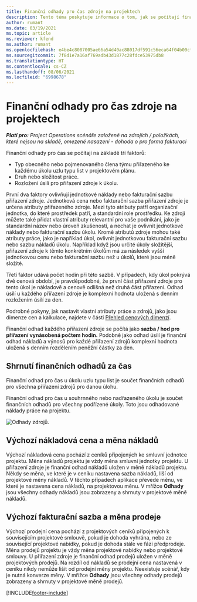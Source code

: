 ```yaml
---
title: Finanční odhady pro čas zdroje na projektech
description: Tento téma poskytuje informace o tom, jak se počítají finanční odhady pro čas.
author: rumant
ms.date: 03/19/2021
ms.topic: article
ms.reviewer: kfend
ms.author: rumant
ms.openlocfilehash: e4be4c8087005ae66a54d40ac88017df591c56eca64f04b00cf34b0e5a8a09ce
ms.sourcegitcommit: 7f8d1e7a16af769adb43d1877c28fdce53975db8
ms.translationtype: HT
ms.contentlocale: cs-CZ
ms.lasthandoff: 08/06/2021
ms.locfileid: "6998678"
---
```

# <a name="financial-estimates-for-resource-time-on-projects"></a>Finanční odhady pro čas zdroje na projektech

_**Platí pro:** Project Operations scénáře založené na zdrojích / položkách, které nejsou na skladě, omezené nasazení - dohoda o pro forma fakturaci_

Finanční odhady pro čas se počítají na základě tří faktorů: 

- Typ obecného nebo pojmenovaného člena týmu přiřazeného ke každému úkolu uzlu typu list v projektovém plánu. 
- Druh nebo složitost práce.
- Rozložení úsilí pro přiřazení zdroje k úkolu. 

První dva faktory ovlivňují jednotkové náklady nebo fakturační sazbu přiřazení zdroje. Jednotková cena nebo fakturační sazba přiřazení zdroje je určena atributy přiřazeného zdroje. Mezi tyto atributy patří organizační jednotka, do které prostředek patří, a standardní role prostředku. Ke zdroji můžete také přidat vlastní atributy relevantní pro vaše podnikání, jako je standardní název nebo úroveň zkušeností, a nechat je ovlivnit jednotkové náklady nebo fakturační sazbu úkolu.
Kromě atributů zdroje mohou také atributy práce, jako je například úkol, ovlivnit jednotkovou fakturační sazbu nebo sazbu nákladů úkolu. Například když jsou určité úkoly složitější, přiřazení zdroje k těmto konkrétním úkolům má za následek vyšší jednotkovou cenu nebo fakturační sazbu než u úkolů, které jsou méně složité.   

Třetí faktor udává počet hodin při této sazbě. V případech, kdy úkol pokrývá dvě cenová období, je pravděpodobné, že první část přiřazení zdroje pro tento úkol je nákladově a cenově odlišná než druhá část přiřazení. Odhad úsilí u každého přiřazení zdroje je komplexní hodnota uložená s denním rozložením úsilí za den.

Podrobné pokyny, jak nastavit vlastní atributy práce a zdrojů, jako jsou dimenze cen a kalkulace, najdete v části [Přehled cenových dimenzí](../pricing-costing/pricing-dimensions-overview.md).

Finanční odhad každého přiřazení zdroje se počítá jako **sazba / hod pro přiřazení vynásobená počtem hodin.**  Podobně jako odhad úsilí je finanční odhad nákladů a výnosů pro každé přiřazení zdrojů komplexní hodnota uložená s denním rozdělením peněžní částky za den. 

## <a name="summarizing-financial-estimates-for-time"></a>Shrnutí finančních odhadů za čas
Finanční odhad pro čas u úkolu uzlu typu list je součet finančních odhadů pro všechna přiřazení zdrojů pro danou úlohu.

Finanční odhad pro čas u souhrnného nebo nadřazeného úkolu je součet finančních odhadů pro všechny podřízené úkoly. Toto jsou odhadované náklady práce na projektu. 

![Odhady zdrojů.](./media/navigation12.png)

## <a name="default-cost-price-and-cost-currency"></a>Výchozí nákladová cena a měna nákladů

Výchozí nákladová cena pochází z ceníků připojených ke smluvní jednotce projektu. Měna nákladů projektu je vždy měna smluvní jednotky projektu. U přiřazení zdroje je finanční odhad nákladů uložen v měně nákladů projektu. Někdy se měna, ve které je v ceníku nastavena sazba nákladů, liší od projektové měny nákladů. V těchto případech aplikace převede měnu, ve které je nastavena cena nákladů, na projektovou měnu. V mřížce **Odhady** jsou všechny odhady nákladů jsou zobrazeny a shrnuty v projektové měně nákladů. 

## <a name="default-bill-rate-and-sales-currency"></a>Výchozí fakturační sazba a měna prodeje

Výchozí prodejní cena pochází z projektových ceníků připojených k souvisejícím projektové smlouvě, pokud je dohoda vyhrána, nebo ze související projektové nabídky, pokud je dohoda stále ve fázi předprodeje. Měna prodejů projektu je vždy měna projektové nabídky nebo projektové smlouvy. U přiřazení zdroje je finanční odhad prodejů uložen v měně projektových prodejů. Na rozdíl od nákladů se prodejní cena nastavená v ceníku nikdy nemůže lišit od prodejní měny projektu. Neexistuje scénář, kdy je nutná konverze měny. V mřížce **Odhady** jsou všechny odhady prodejů zobrazeny a shrnuty v projektové měně prodejů. 

[!INCLUDE[footer-include](../includes/footer-banner.md)]
